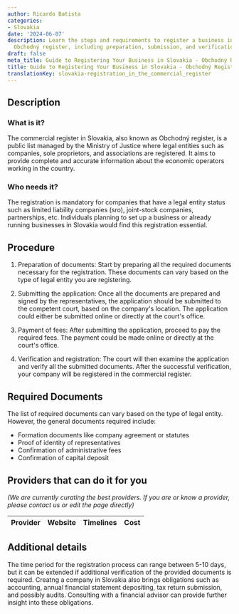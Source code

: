 ```yaml
---
author: Ricardo Batista
categories:
- Slovakia
date: '2024-06-07'
description: Learn the steps and requirements to register a business in Slovakia's
  Obchodný register, including preparation, submission, and verification of documents.
draft: false
meta_title: Guide to Registering Your Business in Slovakia - Obchodný Register
title: Guide to Registering Your Business in Slovakia - Obchodný Register
translationKey: slovakia-registration_in_the_commercial_register
---
```



## Description
### What is it?
The commercial register in Slovakia, also known as Obchodný register, is a public list managed by the Ministry of Justice where legal entities such as companies, sole proprietors, and associations are registered. It aims to provide complete and accurate information about the economic operators working in the country.

### Who needs it?
The registration is mandatory for companies that have a legal entity status such as limited liability companies (sro), joint-stock companies, partnerships, etc. Individuals planning to set up a business or already running businesses in Slovakia would find this registration essential.

## Procedure
1. Preparation of documents: Start by preparing all the required documents necessary for the registration. These documents can vary based on the type of legal entity you are registering.

2. Submitting the application: Once all the documents are prepared and signed by the representatives, the application should be submitted to the competent court, based on the company's location. The application could either be submitted online or directly at the court's office.

3. Payment of fees: After submitting the application, proceed to pay the required fees. The payment could be made online or directly at the court's office.

4. Verification and registration: The court will then examine the application and verify all the submitted documents. After the successful verification, your company will be registered in the commercial register.

## Required Documents
The list of required documents can vary based on the type of legal entity. However, the general documents required include:

- Formation documents like company agreement or statutes
- Proof of identity of representatives
- Confirmation of administrative fees
- Confirmation of capital deposit

## Providers that can do it for you

_(We are currently curating the best providers. If you are or know a provider, please contact us or edit the page directly)_

| Provider        |     Website     |     Timelines    |       Cost      |
| --------------- | --------------- |  :-------------: | :-------------: |

## Additional details
The time period for the registration process can range between 5-10 days, but it can be extended if additional verification of the provided documents is required.
Creatng a company in Slovakia also brings obligations such as accounting, annual financial statement depositing, tax return submission, and possibly audits. Consulting with a financial advisor can provide further insight into these obligations.